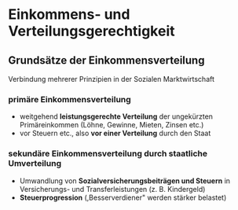 # Einkommens- und Verteilungsgerechtigkeit

## Grundsätze der Einkommensverteilung

Verbindung mehrerer Prinzipien in der Sozialen Marktwirtschaft

### primäre Einkommensverteilung

- weitgehend **leistungsgerechte Verteilung** der ungekürzten Primäreinkommen (Löhne, Gewinne, Mieten, Zinsen etc.)
- vor Steuern etc., also **vor einer Verteilung** durch den Staat

### sekundäre Einkommensverteilung durch staatliche Umverteilung

- Umwandlung von **Sozialversicherungsbeiträgen und Steuern** in Versicherungs- und Transferleistungen (z. B. Kindergeld)
- **Steuerprogression** (,Besserverdiener" werden stärker belastet)
